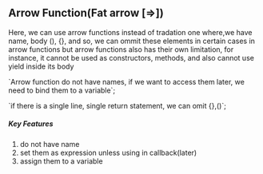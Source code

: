 <h2>Arrow Function(Fat arrow [=>])</h2>
<p>
Here, we can use arrow functions instead of tradation one where,we have name, body
(), {}, and so, we can ommit these elements in certain cases in arrow functions
but arrow functions also has their own limitation, for instance, it cannot be used as constructors, methods,
and also cannot use yield inside its body</p>
<p>`Arrow function do not have names, if we want to access them later, we need to bind them to a variable`;</p>
<p>`if there is a single line, single return statement, we can omit {},()`;</p>
<h5>Key Features</h5>
<ol>
<li>do not have name</li>
<li>set them as expression  unless using in callback(later)</li>
<li>assign them to a variable</li>
</ol>

